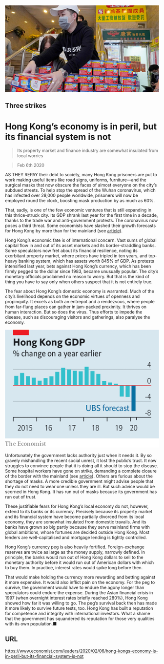 ![](./images/20200208_LDP501.jpg)

## Three strikes

# Hong Kong’s economy is in peril, but its financial system is not

> Its property market and finance industry are somewhat insulated from local worries

> Feb 6th 2020

AS THEY REPAY their debt to society, many Hong Kong prisoners are put to work making useful items like road signs, uniforms, furniture—and the surgical masks that now obscure the faces of almost everyone on the city’s subdued streets. To help stop the spread of the Wuhan coronavirus, which has infected over 28,000 people worldwide, prisoners will now be employed round the clock, boosting mask production by as much as 60%.

That, sadly, is one of the few economic ventures that is still expanding in this thrice-struck city. Its GDP shrank last year for the first time in a decade, thanks to the trade war and anti-government protests. The coronavirus now poses a third threat. Some economists have slashed their growth forecasts for Hong Kong by more than for the mainland (see [article](https://www.economist.com//finance-and-economics/2020/02/06/just-how-stable-is-hong-kongs-economy)).

Hong Kong’s economic fate is of international concern. Vast sums of global capital flow in and out of its asset markets and its border-straddling banks. Some speculators now fret about its financial resilience, noting its exorbitant property market, where prices have tripled in ten years, and top-heavy banking system, which has assets worth 845% of GDP. As protests intensified last year, bets against Hong Kong’s currency, which has been firmly pegged to the dollar since 1983, became unusually popular. The city’s monetary officials proclaimed no reason to worry. But that is the kind of thing you have to say only when others suspect that it is not entirely true.

The fear about Hong Kong’s domestic economy is warranted. Much of the city’s livelihood depends on the economic virtues of openness and propinquity. It excels as both an entrepot and a rendezvous, where people from far-flung places can gather in jam-packed proximity. It thrives on human interaction. But so does the virus. Thus efforts to impede the disease, such as discouraging visitors and gatherings, also paralyse the economy.

![](./images/20200208_LDC106.png)

Unfortunately the government lacks authority just when it needs it. By so gravely mishandling the recent social unrest, it lost the public’s trust. It now struggles to convince people that it is doing all it should to stop the disease. Some hospital workers have gone on strike, demanding a complete closure of the border with the mainland (see [article](https://www.economist.com//china/2020/02/06/a-weak-health-care-system-complicates-chinas-coronavirus-battle)). Others are furious about the shortage of masks. A more credible government might advise people that they do not need to wear one unless they are ill. But such advice would be scorned in Hong Kong. It has run out of masks because its government has run out of trust.

These justifiable fears for Hong Kong’s local economy do not, however, extend to its banks or its currency. Precisely because its property market and its financial system have become partially divorced from its local economy, they are somewhat insulated from domestic travails. And its banks have grown so big partly because they serve mainland firms with global ambitions, whose fortunes are decided outside Hong Kong. Most lenders are well-capitalised and mortgage lending is tightly controlled.

Hong Kong’s currency peg is also heavily fortified. Foreign-exchange reserves are twice as large as the money supply, narrowly defined. In principle, the banks would run out of Hong Kong dollars to sell to the monetary authority before it would run out of American dollars with which to buy them. In practice, interest rates would spike long before then.

That would make holding the currency more rewarding and betting against it more expensive. It would also inflict pain on the economy. For the peg to survive, the government would have to endure the agony longer than speculators could endure the expense. During the Asian financial crisis in 1997 (when overnight interest rates briefly reached 280%), Hong Kong showed how far it was willing to go. The peg’s survival back then has made it more likely to survive future tests, too. Hong Kong has built a reputation for competence and integrity with international investors. What a shame that the government has squandered its reputation for those very qualities with its own population.■

## URL

https://www.economist.com/leaders/2020/02/06/hong-kongs-economy-is-in-peril-but-its-financial-system-is-not

